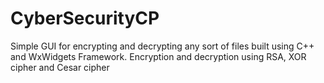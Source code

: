# CyberSecurityCP
Simple GUI for encrypting and decrypting any sort of files built using C++ and WxWidgets Framework. Encryption and decryption using RSA, XOR cipher and Cesar cipher
